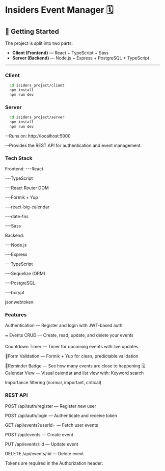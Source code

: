 # Insiders Event Manager 🗓️

## 🚀 Getting Started

The project is split into two parts:

- **Client (Frontend)** — React + TypeScript + Sass
- **Server (Backend)** — Node.js + Express + PostgreSQL + TypeScript

---

### Client

```bash
  cd isiders_project/client
  npm install
  npm run dev
```

### Server

```bash
  cd isiders_project/server
  npm install
  npm run dev
```

--Runs on: http://localhost:5000

--Provides the REST API for authentication and event management.

### Tech Stack

Frontend:
---React

---TypeScript

---React Router DOM

---Formik + Yup

---react-big-calendar

---date-fns

---Sass

Backend:

---Node.js

---Express

---TypeScript

---Sequelize (ORM)

---PostgreSQL

---bcrypt

jsonwebtoken

### Features

Authentication — Register and login with JWT-based auth

🗕 Events CRUD — Create, read, update, and delete your events

Countdown Timer — Timer for upcoming events with live updates

🧼Form Validation — Formik + Yup for clean, predictable validation

🔔Reminder Badge — See how many events are close to happening
🗓️ Calendar View — Visual calendar and list view with:
Keyword search

Importance filtering (normal, important, critical)

### REST API

POST /api/auth/register — Register new user

POST /api/auth/login — Authenticate and receive token

GET /api/events?userId= — Fetch user events

POST /api/events — Create event

PUT /api/events/:id — Update event

DELETE /api/events/:id — Delete event

Tokens are required in the Authorization header:
